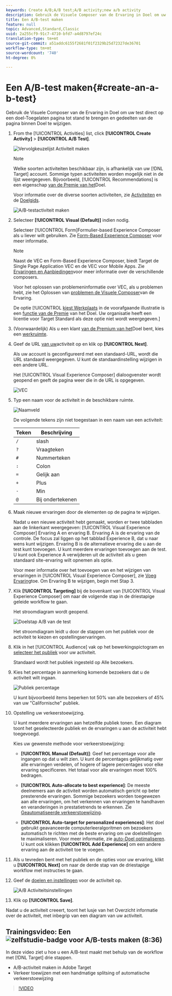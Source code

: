 ```yaml
---
keywords: Create A/B;A/B test;A/B activity;new a/b activity
description: Gebruik de Visuele Composer van de Ervaring in Doel om uw test direct op een doel-Toegelaten pagina tot stand te brengen en gedeelten van de pagina binnen Doel te wijzigen.
title: Een A/B-test maken
feature: null
topic: Advanced,Standard,Classic
uuid: 2a255cf9-91c7-4710-bfd7-a4d8797ef24c
translation-type: tm+mt
source-git-commit: a51addc6155f2681f01f2329b25d72327de36701
workflow-type: tm+mt
source-wordcount: '740'
ht-degree: 0%

---
```



# Een A/B-test maken{#create-an-a-b-test}

Gebruik de Visuele Composer van de Ervaring in Doel om uw test direct op een doel-Toegelaten pagina tot stand te brengen en gedeelten van de pagina binnen Doel te wijzigen.

1. From the [!UICONTROL Activities] list, click **[!UICONTROL Create Activity]** > **[!UICONTROL A/B Test]**.

   ![Vervolgkeuzelijst Activiteit maken](/help/c-activities/t-test-ab/t-test-create-ab/assets/ab_select-new.png)

   >[!NOTE]
   >
   >Welke soorten activiteiten beschikbaar zijn, is afhankelijk van uw [!DNL Target] account. Sommige typen activiteiten worden mogelijk niet in de lijst weergegeven. Bijvoorbeeld, [!UICONTROL Recommendations] is een eigenschap [van de Premie van het](/help/c-intro/intro.md#premium)Doel.
   >
   >Voor informatie over de diverse soorten activiteiten, zie [Activiteiten](../../../c-activities/activities.md#concept_D317A95A1AB54674BA7AB65C7985BA03) en de [Doelgids](/help/c-activities/target-activities-guide.md).

   ![A/B-testactiviteit maken](/help/c-activities/t-test-ab/t-test-create-ab/assets/create-ab.png)

1. Selecteer **[!UICONTROL Visual (Default)]** indien nodig.

   Selecteer [!UICONTROL Form]Formulier-based Experience Composer als u liever wilt gebruiken. Zie [Form-Based Experience Composer](/help/c-experiences/form-experience-composer.md) voor meer informatie.

   >[!NOTE]
   >
   >Naast de VEC en Form-Based Experience Composer, biedt Target de Single Page Application VEC en de VEC voor Mobile Apps. Zie [Ervaringen en Aanbiedingen](/help/c-experiences/experiences.md)voor meer informatie over de verschillende composers.
   >
   >Voor het oplossen van problemeninformatie over VEC, als u problemen hebt, zie het Oplossen van [problemen de Visuele Composer](/help/c-experiences/c-visual-experience-composer/r-troubleshoot-composer/troubleshoot-composer.md)van de Ervaring.
   >
   >De optie [!UICONTROL [kiest Werkplaats](/help/administrating-target/c-user-management/property-channel/property-channel.md) in de voorafgaande illustratie is een [functie van de Premie](/help/c-intro/intro.md) van het Doel. Uw organisatie heeft een licentie voor Target Standard als deze optie niet wordt weergegeven.]

1. (Voorwaardelijk) Als u een klant [van de Premium van het](/help/c-intro/intro.md#premium)Doel bent, kies een [werkruimte](/help/administrating-target/c-user-management/property-channel/property-channel.md).

1. Geef de URL [van uw](../../../c-activities/t-test-ab/t-test-create-ab/ab-activity-url.md#concept_D28549AAA0A14E3BB5F05F32BE8ABC90)activiteit op en klik op **[!UICONTROL Next]**.

   Als uw account is geconfigureerd met een standaard-URL, wordt die URL standaard weergegeven. U kunt de standaardinstelling wijzigen in een andere URL.

   Het [!UICONTROL Visual Experience Composer] dialoogvenster wordt geopend en geeft de pagina weer die in de URL is opgegeven.

   ![VEC](/help/c-activities/t-test-ab/t-test-create-ab/assets/vec-new.png)

1. Typ een naam voor de activiteit in de beschikbare ruimte.

   ![Naamveld](/help/c-activities/t-test-ab/t-test-create-ab/assets/ab_newname-new.png)

   De volgende tekens zijn niet toegestaan in een naam van een activiteit:

   | Teken | Beschrijving |
   |--- |--- |
   | `/` | slash |
   | `?` | Vraagteken |
   | `#` | Nummerteken |
   | `:` | Colon |
   | `=` | Gelijk aan |
   | `+` | Plus |
   | `-` | Min |
   | `@` | Bij ondertekenen |

1. Maak nieuwe ervaringen door de elementen op de pagina te wijzigen.

   Nadat u een nieuwe activiteit hebt gemaakt, worden er twee tabbladen aan de linkerkant weergegeven: [!UICONTROL Visual Experience Composer] Ervaring A en ervaring B. Ervaring A is de ervaring van de controle. De focus zal liggen op het tabblad Experience B, dat u naar wens kunt wijzigen. Ervaring B is de alternatieve ervaring die u aan de test kunt toevoegen. U kunt meerdere ervaringen toevoegen aan de test. U kunt ook Experience A verwijderen uit de activiteit als u geen standaard site-ervaring wilt opnemen als optie.

   Voor meer informatie over het toevoegen van en het wijzigen van ervaringen in [!UICONTROL Visual Experience Composer], zie [Voeg Ervaring](../../../c-activities/t-test-ab/t-test-create-ab/ab-add-experience.md#task_454646F2895242D3B92DC395A0CE1A00)toe. Om Ervaring B te wijzigen, begin met Stap 3.

1. Klik **[!UICONTROL Targeting]** bij de bovenkant van [!UICONTROL Visual Experience Composer] om naar de volgende stap in de driestapige geleide workflow te gaan.

   Het stroomdiagram wordt geopend.

   ![Doelstap A/B van de test](/help/c-activities/t-test-ab/t-test-create-ab/assets/ab_flow-new.png)

   Het stroomdiagram leidt u door de stappen om het publiek voor de activiteit te kiezen en opstellingservaringen.
1. Klik in het [!UICONTROL Audience] vak op het bewerkingspictogram en [selecteer het publiek](../../../c-activities/t-test-ab/t-test-create-ab/ab-audience.md#concept_A268236C1224451DB7844BF67F41A087) voor uw activiteit.

   Standaard wordt het publiek ingesteld op Alle bezoekers.

1. Kies het percentage in aanmerking komende bezoekers dat u de activiteit wilt ingaan.

   ![Publiek percentage](/help/c-activities/t-test-ab/t-test-create-ab/assets/audperc-new.png)

   U kunt bijvoorbeeld items beperken tot 50% van alle bezoekers of 45% van uw &quot;Californische&quot; publiek.

1. Opstelling uw verkeerstoewijzing.

   U kunt meerdere ervaringen aan hetzelfde publiek tonen. Een diagram toont het geselecteerde publiek en de ervaringen u aan de activiteit hebt toegevoegd.

   Kies uw gewenste methode voor verkeerstoewijzing:

   * **[!UICONTROL Manual (Default)]**: Geef het percentage voor alle ingangen op dat u wilt zien. U kunt de percentages gelijkmatig over alle ervaringen verdelen, of hogere of lagere percentages voor elke ervaring specificeren. Het totaal voor alle ervaringen moet 100% bedragen.

   * **[!UICONTROL Auto-allocate to best experience]**: De meeste deelnemers aan de activiteit worden automatisch gericht op beter presterende ervaringen. Sommige bezoekers worden toegewezen aan alle ervaringen, om het verkennen van ervaringen te handhaven en veranderingen in prestatietrends te erkennen. Zie [Geautomatiseerde verkeerstoewijzing](../../../c-activities/automated-traffic-allocation/automated-traffic-allocation.md#concept_A1407678796B4C569E94CBA8A9F7F5D4).

   * **[!UICONTROL Auto-target for personalized experiences]**: Het doel gebruikt geavanceerde computerleeralgoritmen om bezoekers automatisch te richten met de beste ervaring om uw doelstellingen te maximaliseren. Voor meer informatie, zie [auto-Doel optimaliseren](../../../c-activities/auto-target-to-optimize.md#concept_67779E5B7F67427A97D7EA2A6FB919B3).
   U kunt ook klikken **[!UICONTROL Add Experience]** om een andere ervaring aan de activiteit toe te voegen.

1. Als u tevreden bent met het publiek en de opties voor uw ervaring, klikt u **[!UICONTROL Next]** om naar de derde stap van de driestapige workflow met instructies te gaan.

1. Geef de [doelen en instellingen](../../../c-activities/t-test-ab/t-test-create-ab/ab-goals-and-settings.md#reference_B25389FD6F3A4989801E740364B089CC) voor de activiteit op.

   ![A/B Activiteitsinstellingen](/help/c-activities/t-test-ab/t-test-create-ab/assets/ab_settings-new.png)

1. Klik op **[!UICONTROL Save]**.

Nadat u de activiteit creeert, toont het lusje van het Overzicht informatie over de activiteit, met inbegrip van een diagram van uw activiteit.

## Trainingsvideo: Een ![zelfstudie-badge voor A/B-tests maken (8:36)](/help/assets/tutorial.png)

In deze video ziet u hoe u een A/B-test maakt met behulp van de workflow met [!DNL Target] drie stappen.

* A/B-activiteit maken in Adobe Target
* Verkeer toewijzen met een handmatige splitsing of automatische verkeerstoewijzing

>[!VIDEO](https://video.tv.adobe.com/v/17391)
